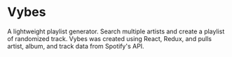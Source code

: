 # Vybes
A lightweight playlist generator. Search multiple artists and create a playlist of randomized track. Vybes was created using React, Redux, and pulls artist, album, and track data from Spotify's API.
